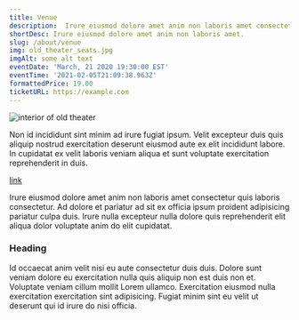 ```yaml
---
title: Venue
description:  Irure eiusmod dolore amet anim non laboris amet consectetur quis laboris consectetur. Ad dolore et pariatur ad sit ex officia ipsum proident adipisicing pariatur culpa duis. Irure nulla excepteur nulla dolore quis reprehenderit elit aliqua dolor voluptate anim do elit cupidatat.
shortDesc: Irure eiusmod dolore amet anim non laboris amet.
slug: /about/venue
img: old_theater_seats.jpg
imgAlt: some alt text
eventDate: 'March, 21 2020 19:30:00 EST'
eventTime: '2021-02-05T21:09:38.963Z'
formattedPrice: 19.00
ticketURL: https://example.com
---
```




![interior of old theater](https://old-theater-pics.netlify.app/img/old_theater_seats.jpg)

Non id incididunt sint minim ad irure fugiat ipsum. Velit excepteur duis quis aliquip nostrud exercitation deserunt eiusmod aute ex elit incididunt labore. In cupidatat ex velit laboris veniam aliqua et sunt voluptate exercitation reprehenderit in duis.



[link](https://google.com)

Irure eiusmod dolore amet anim non laboris amet consectetur quis laboris consectetur. Ad dolore et pariatur ad sit ex officia ipsum proident adipisicing pariatur culpa duis. Irure nulla excepteur nulla dolore quis reprehenderit elit aliqua dolor voluptate anim do elit cupidatat.


### Heading


Id occaecat anim velit nisi eu aute consectetur duis duis. Dolore sunt veniam dolore eu exercitation nulla quis aliquip non est duis non et. Voluptate veniam cillum mollit Lorem ullamco. Exercitation eiusmod nulla exercitation exercitation sint adipisicing. Fugiat minim sint eu velit ut deserunt qui id irure do nisi officia.
